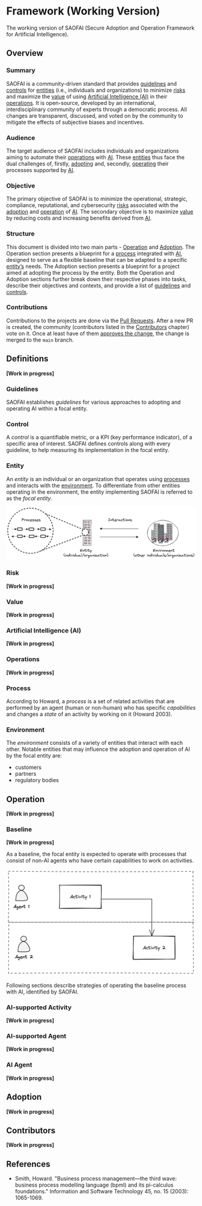 # Framework (Working Version)
The working version of SAOFAI (Secure Adoption and Operation Framework for Artificial Intelligence).

## Overview

### Summary
SAOFAI is a community-driven standard that provides [guidelines](#guidelines) and [controls](#controls) for [entities](#entity) (i.e., individuals and organizations) to minimize [risks](#risk) and maximize the [value](#value) of using [Artificial Intelligence (AI)](#artificial-intelligence-ai) in their [operations](#operations). It is open-source, developed by an international, interdisciplinary community of experts through a democratic process. All changes are transparent, discussed, and voted on by the community to mitigate the effects of subjective biases and incentives.

### Audience
The target audience of SAOFAI includes individuals and organizations aiming to automate their [operations](#operations) with [AI](#artificial-intelligence-ai). These [entities](#entity) thus face the dual challenges of, firstly, [adopting](#adoption) and, secondly, [operating](#operation) their processes supported by [AI](#artificial-intelligence-ai).

### Objective
The primary objective of SAOFAI is to minimize the operational, strategic, compliance, reputational, and cybersecurity [risks](#risk) associated with the [adoption](#adoption) and [operation](#operation) of [AI](#artificial-intelligence-ai). The secondary objective is to maximize [value](#value) by reducing costs and increasing benefits derived from [AI](#artificial-intelligence-ai).

### Structure
This document is divided into two main parts - [Operation](#operation) and [Adoption](#adoption). The Operation section presents a blueprint for a [process](#process) integrated with [AI](#artificial-intelligence-ai), designed to serve as a flexible baseline that can be adapted to a specific [entity’s](#entity) needs. The Adoption section presents a blueprint for a project aimed at adopting the process by the entity. Both the Operation and Adoption sections further break down their respective phases into tasks, describe their objectives and contexts, and provide a list of [guidelines](#guidelines) and [controls](#control).

### Contributions
Contributions to the projects are done via the [Pull Requests](https://docs.github.com/en/pull-requests/collaborating-with-pull-requests/proposing-changes-to-your-work-with-pull-requests/creating-a-pull-request). After a new PR is created, the community (contributors listed in the [Contributors](https://github.com/SAOFAI/Framework#contributors) chapter) vote on it. Once at least have of them [approves the change](https://docs.github.com/en/pull-requests/collaborating-with-pull-requests/reviewing-changes-in-pull-requests/reviewing-proposed-changes-in-a-pull-request), the change is merged to the `main` branch.

## Definitions

**[Work in progress]**

### Guidelines

SAOFAI establishes *guidelines* for various approaches to adopting and operating AI within a focal entity.

### Control

A *control* is a quantifiable metric, or a KPI (key performance indicator), of a specific area of interest. SAOFAI defines controls along with every guideline, to help measuring its implementation in the focal entity.

### Entity

An *entity* is an individual or an organization that operates using [processes](#process) and interacts with the [environment](#environment). To differentiate from other entities operating in the environment, the entity implementing SAOFAI is referred to as the *focal entity*.

![Figure](Figures/EntityDefinition.png)

### Risk

**[Work in progress]**

### Value

**[Work in progress]**

### Artificial Intelligence (AI)

**[Work in progress]**

### Operations

**[Work in progress]**

### Process

According to Howard, a *process* is a set of related activities that are performed by an agent (human or non-human) who has specific *capabilities*  and changes a *state* of an activity by working on it (Howard 2003).

### Environment

The *environment* consists of a variety of entities that interact with each other. Notable entities that may influence the adoption and operation of AI by the focal entity are:
- customers
- partners
- regulatory bodies

## Operation

**[Work in progress]**

### Baseline

**[Work in progress]**

As a baseline, the focal entity is expected to operate with processes that consist of non-AI agents who have certain capabilities to work on activities.

![Figure](Figures/OperationsBaseline.png)

Following sections describe strategies of operating the baseline process with AI, identified by SAOFAI.

### AI-supported Activity

**[Work in progress]**

### AI-supported Agent

**[Work in progress]**

### AI Agent

**[Work in progress]**

## Adoption

**[Work in progress]**

## Contributors

**[Work in progress]**

## References

- Smith, Howard. "Business process management—the third wave: business process modelling language (bpml) and its pi-calculus foundations." Information and Software Technology 45, no. 15 (2003): 1065-1069.
